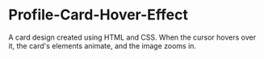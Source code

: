 # Profile-Card-Hover-Effect
A card design created using HTML and CSS. When the cursor hovers over it, the card's elements animate, and the image zooms in.
